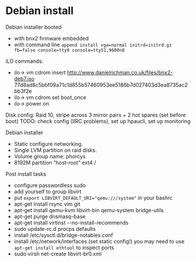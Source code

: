 # Debian install

Debian installer booted 
  - with bnx2 firmware embedded
  - with command line `append install vga=normal initrd=initrd.gz fb=false console=tty0 console=ttyS1,9600n8`

iLO commands:
  - ilo-> vm cdrom insert http://www.danielrichman.co.uk/files/bnx2-deb7.iso 77d8ad8c5bbf09a71c1d855b57460953ee5186b7d027403d3ea8735ac2bb3f2e
  - ilo-> vm cdrom set boot_once
  - ilo-> power on

Disk config: Raid 10, stripe across 3 mirror pairs + 2 hot spares (set before boot)
TODO: check config (IIRC problems), set up hpaucli, set up monitoring

Debian installer
  - Static configure networking.
  - Single LVM partition on raid disks.
  - Volume group name: phorcys
  - 8192M partition “host-root” ext4 /

Post install tasks
  - configure passwordless sudo
  - add yourself to group libvirt
  - put `export LIBVIRT_DEFAULT_URI="qemu:///system"` in your bashrc
  - apt-get install rsync vim git
  - apt-get install qemu-kvm libvirt-bin qemu-system bridge-utils
  - apt-get purge dnsmasq-base
  - apt-get install virtinst --no-install-recommends
  - sudo update-rc.d procps defaults
  - install /etc/sysctl.d/bridge-notables.conf
  - install /etc/network/interfaces (set static config!)
    you may need to use `apt-get install ethtool` to inspect ports
  - sudo virsh net-create libvirt-br0.xml
